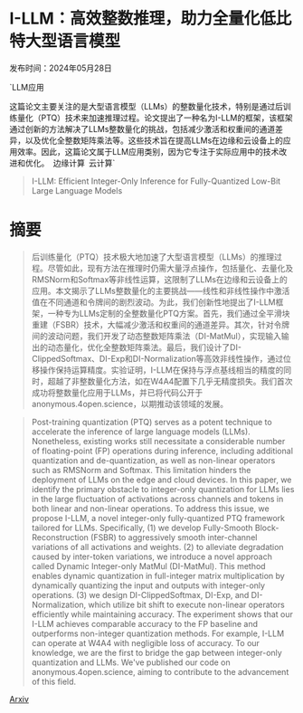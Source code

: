 # I-LLM：高效整数推理，助力全量化低比特大型语言模型

发布时间：2024年05月28日

`LLM应用

这篇论文主要关注的是大型语言模型（LLMs）的整数量化技术，特别是通过后训练量化（PTQ）技术来加速推理过程。论文提出了一种名为I-LLM的框架，该框架通过创新的方法解决了LLMs整数量化的挑战，包括减少激活和权重间的通道差异，以及优化全整数矩阵乘法等。这些技术旨在提高LLMs在边缘和云设备上的应用效率。因此，这篇论文属于LLM应用类别，因为它专注于实际应用中的技术改进和优化。` `边缘计算` `云计算`

> I-LLM: Efficient Integer-Only Inference for Fully-Quantized Low-Bit Large Language Models

# 摘要

> 后训练量化（PTQ）技术极大地加速了大型语言模型（LLMs）的推理过程。尽管如此，现有方法在推理时仍需大量浮点操作，包括量化、去量化及RMSNorm和Softmax等非线性运算，这限制了LLMs在边缘和云设备上的应用。本文揭示了LLMs整数量化的主要挑战——线性和非线性操作中激活值在不同通道和令牌间的剧烈波动。为此，我们创新性地提出了I-LLM框架，一种专为LLMs定制的全整数量化PTQ方案。首先，我们通过全平滑块重建（FSBR）技术，大幅减少激活和权重间的通道差异。其次，针对令牌间的波动问题，我们开发了动态整数矩阵乘法（DI-MatMul），实现输入输出的动态量化，优化全整数矩阵乘法。最后，我们设计了DI-ClippedSoftmax、DI-Exp和DI-Normalization等高效非线性操作，通过位移操作保持运算精度。实验证明，I-LLM在保持与浮点基线相当的精度的同时，超越了非整数量化方法，如在W4A4配置下几乎无精度损失。我们首次成功将整数量化应用于LLMs，并已将代码公开于anonymous.4open.science，以期推动该领域的发展。

> Post-training quantization (PTQ) serves as a potent technique to accelerate the inference of large language models (LLMs). Nonetheless, existing works still necessitate a considerable number of floating-point (FP) operations during inference, including additional quantization and de-quantization, as well as non-linear operators such as RMSNorm and Softmax. This limitation hinders the deployment of LLMs on the edge and cloud devices. In this paper, we identify the primary obstacle to integer-only quantization for LLMs lies in the large fluctuation of activations across channels and tokens in both linear and non-linear operations. To address this issue, we propose I-LLM, a novel integer-only fully-quantized PTQ framework tailored for LLMs. Specifically, (1) we develop Fully-Smooth Block-Reconstruction (FSBR) to aggressively smooth inter-channel variations of all activations and weights. (2) to alleviate degradation caused by inter-token variations, we introduce a novel approach called Dynamic Integer-only MatMul (DI-MatMul). This method enables dynamic quantization in full-integer matrix multiplication by dynamically quantizing the input and outputs with integer-only operations. (3) we design DI-ClippedSoftmax, DI-Exp, and DI-Normalization, which utilize bit shift to execute non-linear operators efficiently while maintaining accuracy. The experiment shows that our I-LLM achieves comparable accuracy to the FP baseline and outperforms non-integer quantization methods. For example, I-LLM can operate at W4A4 with negligible loss of accuracy. To our knowledge, we are the first to bridge the gap between integer-only quantization and LLMs. We've published our code on anonymous.4open.science, aiming to contribute to the advancement of this field.

[Arxiv](https://arxiv.org/abs/2405.17849)